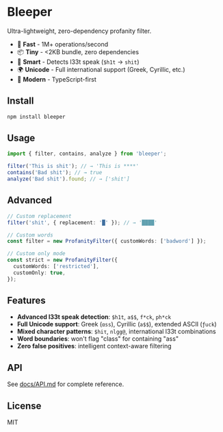 # Bleeper

Ultra-lightweight, zero-dependency profanity filter.

- 🚀 **Fast** - 1M+ operations/second
- 📦 **Tiny** - <2KB bundle, zero dependencies
- 🧠 **Smart** - Detects l33t speak (`$h1t` → `shit`)
- 🌍 **Unicode** - Full international support (Greek, Cyrillic, etc.)
- 🎯 **Modern** - TypeScript-first

## Install

```bash
npm install bleeper
```

## Usage

```typescript
import { filter, contains, analyze } from 'bleeper';

filter('This is shit'); // → 'This is ****'
contains('Bad shit'); // → true
analyze('Bad shit').found; // → ['shit']
```

## Advanced

```typescript
// Custom replacement
filter('shit', { replacement: '█' }); // → '████'

// Custom words
const filter = new ProfanityFilter({ customWords: ['badword'] });

// Custom only mode
const strict = new ProfanityFilter({
  customWords: ['restricted'],
  customOnly: true,
});
```

## Features

- **Advanced l33t speak detection**: `$h1t`, `a$$`, `f*ck`, `ph*ck`
- **Full Unicode support**: Greek (`αss`), Cyrillic (`а$$`), extended ASCII (`ƒuck`)
- **Mixed character patterns**: `$hiτ`, `nlgg@`, international l33t combinations
- **Word boundaries**: won't flag "class" for containing "ass"
- **Zero false positives**: intelligent context-aware filtering

## API

See [docs/API.md](docs/API.md) for complete reference.

## License

MIT
